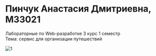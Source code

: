 # Пинчук Анастасия Дмитриевна, M33021
Лабораторные по Web-разработке 3 курс 1 семестр  
Тема: сервис для организации путешествий  

![1](https://github.com/anasteshap/is-web/assets/91844517/f2cb92e5-52d3-4483-9415-28a9ff95b5a7)
